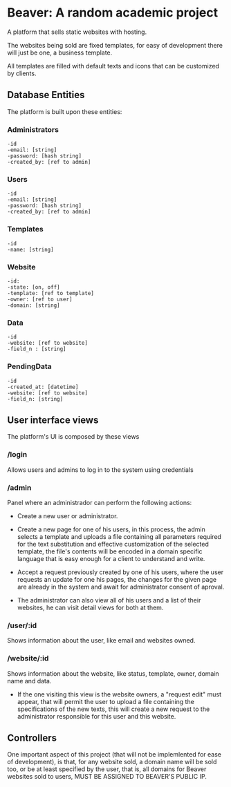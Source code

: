 # Beaver: A random academic project

A platform that sells static websites with hosting.

The websites being sold are fixed templates, for easy of development there will just be one, 
a business template.

All templates are filled with default texts and icons that can be customized by clients.

## Database Entities

The platform is built upon these entities:

### Administrators
    -id
    -email: [string]
    -password: [hash string]
    -created_by: [ref to admin]

### Users
    -id
    -email: [string]
    -password: [hash string]
    -created_by: [ref to admin]

### Templates
    -id
    -name: [string]

### Website
    -id:
    -state: [on, off]
    -template: [ref to template]
    -owner: [ref to user]
    -domain: [string]

### Data
    -id
    -website: [ref to website]
    -field_n : [string]

### PendingData
    -id
    -created_at: [datetime]
    -website: [ref to website]
    -field_n: [string]

## User interface views

The platform's UI is composed by these views

### /login
Allows users and admins to log in to the system using credentials

### /admin
Panel where an administrador can perform the following actions:

* Create a new user or administrator.

* Create a new page for one of his users, in this process, the admin selects a template and 
uploads a file containing all parameters required for the text substitution
and effective customization of the selected template,
the file's contents will be encoded in a domain specific language that is easy enough
for a client to understand and write.

* Accept a request previously created by one of his users, where the user requests
an update for one his pages, the changes for the given page are already in the system
and await for administrator consent of aproval.

* The administrator can also view all of his users and a list of their websites, he can 
visit detail views for both at them.

### /user/:id
Shows information about the user, like email and websites owned.

### /website/:id
Shows information about the website, like status, template, owner, domain name and data.

* If the one visiting this view is the website owners, a "request edit" must appear, 
that will permit the user to upload a file containing the specifications of the new texts,
this will create a new request to the administrator responsible for this user and this website.

## Controllers

One important aspect of this project (that will not be implemlented for ease of development), 
is that, for any website sold, a domain name will be sold too, or be at least specified by the user, 
that is, all domains for Beaver websites sold to users, MUST BE ASSIGNED TO BEAVER'S PUBLIC IP.


